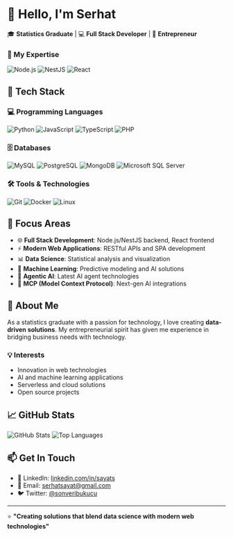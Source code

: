 # 👋 Hello, I'm Serhat

🎓 **Statistics Graduate** | 💻 **Full Stack Developer** | 🚀 **Entrepreneur**

### 🌟 My Expertise
![Node.js](https://img.shields.io/badge/Node.js-43853D?style=for-the-badge&logo=node.js&logoColor=white)
![NestJS](https://img.shields.io/badge/NestJS-E0234E?style=for-the-badge&logo=nestjs&logoColor=white)
![React](https://img.shields.io/badge/React-20232A?style=for-the-badge&logo=react&logoColor=61DAFB)

## 🔧 Tech Stack

### 💻 Programming Languages
![Python](https://img.shields.io/badge/Python-3776AB?style=for-the-badge&logo=python&logoColor=white)
![JavaScript](https://img.shields.io/badge/JavaScript-F7DF1E?style=for-the-badge&logo=javascript&logoColor=black)
![TypeScript](https://img.shields.io/badge/TypeScript-007ACC?style=for-the-badge&logo=typescript&logoColor=white)
![PHP](https://img.shields.io/badge/PHP-777BB4?style=for-the-badge&logo=php&logoColor=white)

### 🗄️ Databases
![MySQL](https://img.shields.io/badge/MySQL-4479A1?style=for-the-badge&logo=mysql&logoColor=white)
![PostgreSQL](https://img.shields.io/badge/PostgreSQL-316192?style=for-the-badge&logo=postgresql&logoColor=white)
![MongoDB](https://img.shields.io/badge/MongoDB-4EA94B?style=for-the-badge&logo=mongodb&logoColor=white)
![Microsoft SQL Server](https://img.shields.io/badge/Microsoft%20SQL%20Server-CC2927?style=for-the-badge&logo=microsoft%20sql%20server&logoColor=white)

### 🛠️ Tools & Technologies
![Git](https://img.shields.io/badge/Git-F05032?style=for-the-badge&logo=git&logoColor=white)
![Docker](https://img.shields.io/badge/Docker-2496ED?style=for-the-badge&logo=docker&logoColor=white)
![Linux](https://img.shields.io/badge/Linux-FCC624?style=for-the-badge&logo=linux&logoColor=black)

## 🎯 Focus Areas

- 🌐 **Full Stack Development**: Node.js/NestJS backend, React frontend
- ⚡ **Modern Web Applications**: RESTful APIs and SPA development
- 📊 **Data Science**: Statistical analysis and visualization
- 🤖 **Machine Learning**: Predictive modeling and AI solutions
- 🧠 **Agentic AI**: Latest AI agent technologies
- 🔌 **MCP (Model Context Protocol)**: Next-gen AI integrations

## 🚀 About Me

As a statistics graduate with a passion for technology, I love creating **data-driven solutions**. My entrepreneurial spirit has given me experience in bridging business needs with technology.

### 💡 Interests
- Innovation in web technologies
- AI and machine learning applications
- Serverless and cloud solutions
- Open source projects

## 📈 GitHub Stats

![GitHub Stats](https://github-readme-stats.vercel.app/api?username=serhatsayat&show_icons=true&theme=radical&include_all_commits=true&count_private=true)
![Top Languages](https://github-readme-stats.vercel.app/api/top-langs/?username=serhatsayat&layout=compact&theme=radical)

## 📫 Get In Touch

- 💼 LinkedIn: [linkedin.com/in/sayats](https://linkedin.com/in/sayats)
- 📧 Email: serhatsayat@gmail.com
- 🐦 Twitter: [@sonveribukucu](https://twitter.com/sonveribukucu)

---

⭐ **"Creating solutions that blend data science with modern web technologies"**
